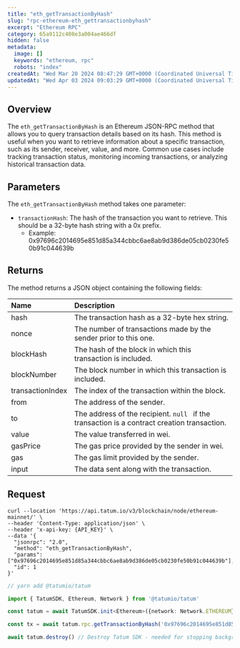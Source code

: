 ```yaml
---
title: "eth_getTransactionByHash"
slug: "rpc-ethereum-eth_gettransactionbyhash"
excerpt: "Ethereum RPC"
category: 65a9112c408e3a004ae466df
hidden: false
metadata: 
  image: []
  keywords: "ethereum, rpc"
  robots: "index"
createdAt: "Wed Mar 20 2024 08:47:29 GMT+0000 (Coordinated Universal Time)"
updatedAt: "Wed Apr 03 2024 09:03:29 GMT+0000 (Coordinated Universal Time)"
---
```

## Overview

The `eth_getTransactionByHash` is an Ethereum JSON-RPC method that allows you to query transaction details based on its hash. This method is useful when you want to retrieve information about a specific transaction, such as its sender, receiver, value, and more. Common use cases include tracking transaction status, monitoring incoming transactions, or analyzing historical transaction data.

## Parameters

The `eth_getTransactionByHash` method takes one parameter:

- `transactionHash`:  The hash of the transaction you want to retrieve. This should be a 32-byte hash string with a 0x prefix.
  - Example: 0x97696c2014695e851d85a344cbbc6ae8ab9d386de05cb0230fe50b91c044639b

## Returns

The method returns a JSON object containing the following fields:

| Name             | Description                                                                                  |
| :--------------- | :------------------------------------------------------------------------------------------- |
| hash             | The transaction hash as a 32-byte hex string.                                                |
| nonce            | The number of transactions made by the sender prior to this one.                             |
| blockHash        | The hash of the block in which this transaction is included.                                 |
| blockNumber      | The block number in which this transaction is included.                                      |
| transactionIndex | The index of the transaction within the block.                                               |
| from             | The address of the sender.                                                                   |
| to               | The address of the recipient. `null ` if the transaction is a contract creation transaction. |
| value            | The value transferred in wei.                                                                |
| gasPrice         | The gas price provided by the sender in wei.                                                 |
| gas              | The gas limit provided by the sender.                                                        |
| input            | The data sent along with the transaction.                                                    |

## Request

```curl cURL
curl --location 'https://api.tatum.io/v3/blockchain/node/ethereum-mainnet/' \
--header 'Content-Type: application/json' \
--header 'x-api-key: {API_KEY}' \
--data '{
  "jsonrpc": "2.0",
  "method": "eth_getTransactionByHash",
  "params": ["0x97696c2014695e851d85a344cbbc6ae8ab9d386de05cb0230fe50b91c044639b"],
  "id": 1
}'

```
```typescript JS SDK
// yarn add @tatumio/tatum

import { TatumSDK, Ethereum, Network } from '@tatumio/tatum'

const tatum = await TatumSDK.init<Ethereum>({network: Network.ETHEREUM})

const tx = await tatum.rpc.getTransactionByHash('0x97696c2014695e851d85a344cbbc6ae8ab9d386de05cb0230fe50b91c044639b')

await tatum.destroy() // Destroy Tatum SDK - needed for stopping background jobs
```
